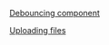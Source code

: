 [Debouncing component](https://manuel-rauber.com/2015/12/31/debouncing-angular-2-input-component)

[Uploading files](https://blog.nraboy.com/2016/02/upload-files-to-node-js-using-angular-2/)
